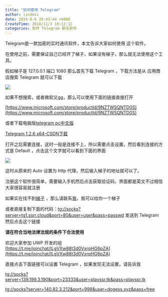 ```yaml
---
title: "如何使用 Telegram"
author: lindexi
date: 2024-8-6 20:43:44 +0800
CreateTime: 2018/11/3 10:12:12
categories: 软件 Telegram 聊天软件
---
```


Telegram是一款加密的实时通讯软件，本文告诉大家如何使用 这个软件。
<!-- 标签 ：软件，Telegram，聊天软件 -->

<!--more-->


<!-- CreateTime:2018/11/3 10:12:12 -->


在使用之前，需要保证自己已经开了梯子，如果没有梯子，那么就无法使用这个工具。

假如梯子是 127.0.0.1 端口 1080 那么首先下载 Telegram ，下载方法是从 应用商店搜索 Telegram 就可以下载

![](http://cdn.lindexi.site/34fdad35-5dfe-a75b-2b4b-8c5e313038e2%2F2018221111550.jpg)

如果不想搜索，或者微软又gg，那么可以使用下面的链接直接打开

[https://www.microsoft.com/store/productId/9NZTWSQNTD0S](https://www.microsoft.com/store/productId/9NZTWSQNTD0S)

或者下载电脑版[telegram pc中文版](http://www.pc6.com/softview/SoftView_473364.html )

[Telegram 1.2.6 x64-CSDN下载](https://download.csdn.net/download/lindexi_gd/10284176 )

打开之后需要连接，这时一般是连接不上，所以需要点击设置，然后看到连接的方式是 Default ，点击这个文字就可以看到下面的界面

![](http://cdn.lindexi.site/34fdad35-5dfe-a75b-2b4b-8c5e313038e2%2F2018221112959.jpg)

这时从原来的 Auto 设置为 http 代理，然后输入梯子的地址就可以了。

注册这个软件很简单，需要输入手机然后点击获取验证码，界面都是英文不过相信大家很容易就注册

如果实在找不到[梯子](http://lindexi.ml:8080/index.php/s/o4NVQTBF6eEuLJe) ，那么请联系[我](mailto:lindexi_gd@163.com)，我可以给你一个梯子

或者直接复制下面的代码：[tg://socks?server=tg1.ssrr.cloud&port=80&user=user&pass=passwd](tg://socks?server=tg1.ssrr.cloud&port=80&user=user&pass=passwd) 发送到 Telegram 然后点击这个链接 

**请在符合当地法律法规的条件下合法使用**

欢迎大家参加 UWP 开发的组 [https://t.me/joinchat/ILgVXw88t3d0VxrpHG6pZA](https://t.me/joinchat/ILgVXw88t3d0VxrpHG6pZA)

直接点击下面链接可以设置 Telegram ，如果发现无法设置，请告诉我

[tg://socks?server=139.199.3.190&port=23333&user=playssr.tk&pass=playssr.tk](tg://socks?server=139.199.3.190&port=23333&user=playssr.tk&pass=playssr.tk)

[tg://socks?server=140.82.3.212&port=998&user=dogess.xyz&pass=free](tg://socks?server=140.82.3.212&port=998&user=dogess.xyz&pass=free)

